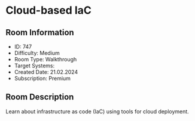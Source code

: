 ﻿# Cloud-based IaC

## Room Information
- ID: 747
- Difficulty: Medium
- Room Type: Walkthrough
- Target Systems: 
- Created Date: 21.02.2024
- Subscription: Premium

## Room Description
Learn about infrastructure as code (IaC) using tools for cloud deployment.
